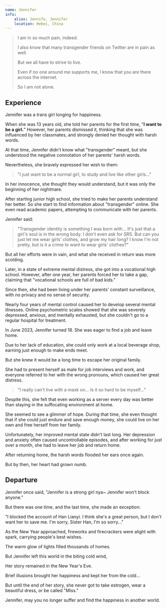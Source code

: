 ```yaml
---
name: Jennifer
info:
    alias: Jennife, Jennifer
    location: Hebei, China
---
```


> I am in so much pain, indeed.
>
> I also know that many transgender friends on Twitter are in pain as well.
>
> But we all have to strive to live.
>
> Even if no one around me supports me, I know that you are there across the internet.
> 
> So I am not alone.

## Experience

Jennifer was a trans girl longing for happiness.

When she was 13 years old,
she told her parents for the first time, "**I want to be a girl.**"
However, her parents dismissed it,
thinking that she was influenced by her classmates,
and strongly denied her thought with harsh words.

At that time, Jennifer didn't know what "transgender" meant,
but she understood the negative connotation of her parents' harsh words.

Nevertheless, she bravely expressed her wish to them:

> "I just want to be a normal girl, to study and live like other girls..."

In her innocence,
she thought they would understand,
but it was only the beginning of her nightmare.

After starting junior high school,
she tried to make her parents understand her better.
So she start to find information about "transgender" online.
She even read academic papers, attempting to communicate with her parents.

Jennifer said:

> "Transgender identity is something I was born with... It's just that a girl's soul is in the wrong body. I don't even ask for SRS. But can you just let me wear girls' clothes, and grow my hair long? I know I'm not pretty, but is it a crime to want to wear girls' clothes?"

But all her efforts were in vain,
and what she received in return was more scolding.

Later, in a state of extreme mental distress,
she got into a vocational high school.
However, after one year,
her parents forced her to take a gap,
claiming that "vocational schools are full of bad kids."

Since then, she had been living under her parents' constant surveillance,
with no privacy and no sense of security.

Nearly four years of mental control caused her to develop several mental illnesses.
Online psychometric scales showed that she was severely depressed, anxious, and mentally exhausted, but she couldn't go to a regular hospital for treatment.

In June 2023, Jennifer turned 18.
She was eager to find a job and leave home.

Due to her lack of education,
she could only work at a local beverage shop,
earning just enough to make ends meet.

But she knew it would be a long time to escape her original family.

She had to present herself as male for job interviews and work,
and everyone referred to her with the wrong pronouns,
which caused her great distress.

> "I really can't live with a mask on... Is it so hard to be myself..."

Despite this, she felt that even working as a server every day was better than staying in the suffocating environment at home.

She seemed to see a glimmer of hope.
During that time, she even thought that if she could just endure and save enough money,
she could live on her own and free herself from her family.

Unfortunately, her improved mental state didn't last long.
Her depression and anxiety often caused uncontrollable episodes,
and after working for just over a month,
she had to leave her job and return home.

After returning home,
the harsh words flooded her ears once again.

But by then,
her heart had grown numb.

## Departure

Jennifer once said, "Jennifer is a strong girl nya~ Jennifer won't block anyone."

But there was one time, and the last time,
she made an exception:

"I blocked the account of Han Lianyi. I think she's a great person, but I don't want her to save me. I'm sorry, Sister Han, I'm so sorry..."

As the New Year approached,
fireworks and firecrackers were alight with spark,
carrying people's best wishes.

The warm glow of lights filled thousands of homes.

But Jennifer left this world in the biting cold wind,

Her story remained in the New Year's Eve.

Brief illusions brought her happiness and kept her from the cold...

But until the end of her story,
she never got to take estrogen,
wear a beautiful dress,
or be called "Miss."

Jennifer, may you no longer suffer and find the happiness in another world.
